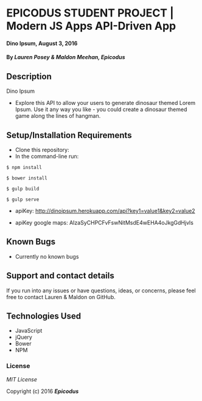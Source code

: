 # EPICODUS STUDENT PROJECT | Modern JS Apps API-Driven App

#### Dino Ipsum, August 3, 2016

#### By _**Lauren Posey & Maldon Meehan, Epicodus**_

## Description

Dino Ipsum
* Explore this API to allow your users to generate dinosaur themed Lorem Ipsum. Use it any way you like - you could create a dinosaur themed game along the lines of hangman.

## Setup/Installation Requirements

* Clone this repository:
* In the command-line run:
```
$ npm install
```
```
$ bower install
```
```
$ gulp build
```
```
$ gulp serve
```
* apiKey: http://dinoipsum.herokuapp.com/api?key1=value1&key2=value2

* apiKey google maps: AIzaSyCHPCFvFswNitMsdE4wEHA4oJkgGdHjvls

## Known Bugs

* Currently no known bugs

## Support and contact details

If you run into any issues or have questions, ideas, or concerns, please feel free to contact Lauren & Maldon on GitHub.

## Technologies Used

* JavaScript
* jQuery
* Bower
* NPM

### License

*MIT License*

Copyright (c) 2016 **_Epicodus_**
